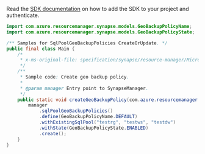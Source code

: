 Read the [SDK documentation](https://github.com/Azure/azure-sdk-for-java/blob/azure-resourcemanager-synapse_1.0.0-beta.4/sdk/synapse/azure-resourcemanager-synapse/README.md) on how to add the SDK to your project and authenticate.

```java
import com.azure.resourcemanager.synapse.models.GeoBackupPolicyName;
import com.azure.resourcemanager.synapse.models.GeoBackupPolicyState;

/** Samples for SqlPoolGeoBackupPolicies CreateOrUpdate. */
public final class Main {
    /*
     * x-ms-original-file: specification/synapse/resource-manager/Microsoft.Synapse/stable/2021-06-01/examples/CreateOrUpdateGeoBackupPolicies.json
     */
    /**
     * Sample code: Create geo backup policy.
     *
     * @param manager Entry point to SynapseManager.
     */
    public static void createGeoBackupPolicy(com.azure.resourcemanager.synapse.SynapseManager manager) {
        manager
            .sqlPoolGeoBackupPolicies()
            .define(GeoBackupPolicyName.DEFAULT)
            .withExistingSqlPool("testrg", "testws", "testdw")
            .withState(GeoBackupPolicyState.ENABLED)
            .create();
    }
}
```
